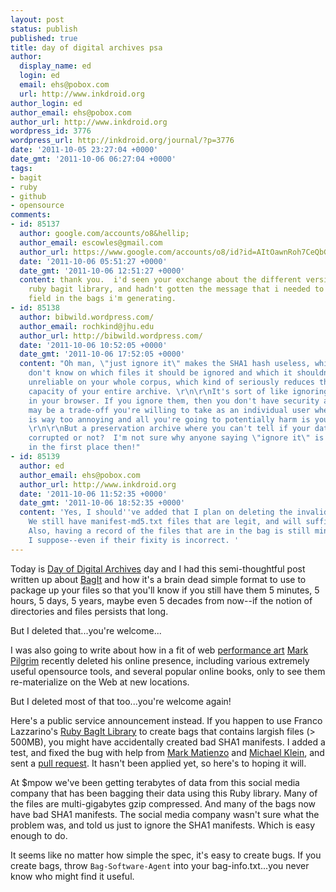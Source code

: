 ```yaml
---
layout: post
status: publish
published: true
title: day of digital archives psa
author:
  display_name: ed
  login: ed
  email: ehs@pobox.com
  url: http://www.inkdroid.org
author_login: ed
author_email: ehs@pobox.com
author_url: http://www.inkdroid.org
wordpress_id: 3776
wordpress_url: http://inkdroid.org/journal/?p=3776
date: '2011-10-05 23:27:04 +0000'
date_gmt: '2011-10-06 06:27:04 +0000'
tags:
- bagit
- ruby
- github
- opensource
comments:
- id: 85137
  author: google.com/accounts/o8&hellip;
  author_email: escowles@gmail.com
  author_url: https://www.google.com/accounts/o8/id?id=AItOawnRoh7CeQbGMWiVdLwVBme63nx9rWs4fac
  date: '2011-10-06 05:51:27 +0000'
  date_gmt: '2011-10-06 12:51:27 +0000'
  content: thank you.  i'd seen your exchange about the different versions of the
    ruby bagit library, and hadn't gotten the message that i needed to add a Bag-Software-Agent
    field in the bags i'm generating.
- id: 85138
  author: bibwild.wordpress.com/
  author_email: rochkind@jhu.edu
  author_url: http://bibwild.wordpress.com/
  date: '2011-10-06 10:52:05 +0000'
  date_gmt: '2011-10-06 17:52:05 +0000'
  content: "Oh man, \"just ignore it\" makes the SHA1 hash useless, which, since you
    don't know on which files it should be ignored and which it shouldn't, makes it
    unreliable on your whole corpus, which kind of seriously reduces the preservation
    capacity of your entire archive. \r\n\r\nIt's sort of like ignoring security warnings
    in your browser. If you ignore them, then you don't have security anymore. Which
    may be a trade-off you're willing to take as an individual user when having security
    is way too annoying and all you're going to potentially harm is your own workstation.
    \r\n\r\nBut a preservation archive where you can't tell if your data has been
    corrupted or not?  I'm not sure why anyone saying \"ignore it\" is using BagIt
    in the first place then!"
- id: 85139
  author: ed
  author_email: ehs@pobox.com
  author_url: http://www.inkdroid.org
  date: '2011-10-06 11:52:35 +0000'
  date_gmt: '2011-10-06 18:52:35 +0000'
  content: 'Yes, I should''ve added that I plan on deleting the invalid manifests.
    We still have manifest-md5.txt files that are legit, and will suffice I think.
    Also, having a record of the files that are in the bag is still minimally useful
    I suppose--even if their fixity is incorrect. '
---
```

<p>Today is <a href="http://dayofdigitalarchives.blogspot.com/">Day of Digital Archives</a> day and I had this semi-thoughtful post written up about <a href="http://en.wikipedia.org/wiki/BagIt">BagIt</a> and how it's a brain dead simple format to use to package up your files so that you'll know if you still have them 5 minutes, 5 hours, 5 days, 5 years, maybe even 5 decades from now--if the notion of directories and files persists that long. </p>
<p>But I deleted that...you're welcome...</p>
<p>I was also going to write about how in a fit of web <a href="http://en.wikipedia.org/wiki/Performance_art">performance art</a> <a href="http://en.wikipedia.org/wiki/Mark_Pilgrim_(software_developer)">Mark Pilgrim</a> recently deleted his online presence, including various extremely useful opensource tools, and several popular online books, only to see them re-materialize on the Web at new locations.</p>
<p>But I deleted most of that too...you're welcome again!</p>
<p>Here's a public service announcement instead. If you happen to use Franco Lazzarino's <a href="https://github.com/tipr/bagit">Ruby BagIt Library</a> to create bags that contains largish files (> 500MB), you might have accidentally created bad SHA1 manifests. I added a test, and fixed the bug with help from <a href="http://twitter.com/anarchivist">Mark Matienzo</a> and <a href="https://twitter.com/mbklein">Michael Klein</a>, and sent a <a href="https://github.com/tipr/bagit/pull/4">pull request</a>. It hasn't been applied yet, so here's to hoping it will.</p>
<p>At $mpow we've been getting terabytes of data from this social media company that has been bagging their data using this Ruby library. Many of the files are multi-gigabytes gzip compressed. And many of the bags now have bad SHA1 manifests. The social media company wasn't sure what the problem was, and told us just to ignore the SHA1 manifests. Which is easy enough to do.</p>
<p>It seems like no matter how simple the spec, it's easy to create bugs. If you create bags, throw <code>Bag-Software-Agent</code> into your bag-info.txt...you never know who might find it useful.</p>
